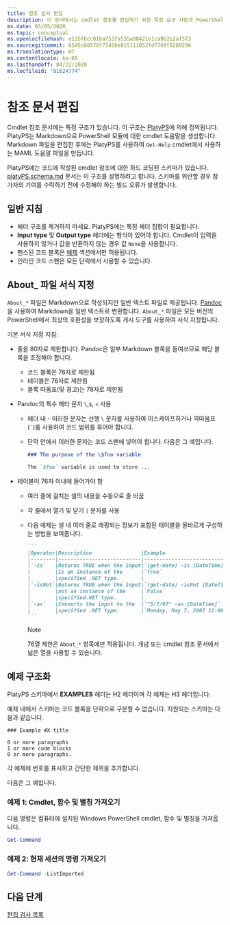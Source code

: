 ```yaml
---
title: 참조 문서 편집
description: 이 문서에서는 cmdlet 참조를 편집하기 위한 특정 요구 사항과 PowerShell 설명서의 정보 항목에 대해 설명합니다.
ms.date: 03/05/2020
ms.topic: conceptual
ms.openlocfilehash: e135f6cc81ba7537a535a08421e1ca9b2b2af573
ms.sourcegitcommit: 6545c60578f7745be015111052fd7769f8289296
ms.translationtype: HT
ms.contentlocale: ko-KR
ms.lasthandoff: 04/22/2020
ms.locfileid: "81624774"
---
```

# <a name="editing-reference-articles"></a>참조 문서 편집

Cmdlet 참조 문서에는 특정 구조가 있습니다. 이 구조는 [PlatyPS][]에 의해 정의됩니다.
PlatyPS는 Markdown으로 PowerShell 모듈에 대한 cmdlet 도움말을 생성합니다. Markdown 파일을 편집한 후에는 PlatyPS를 사용하여 `Get-Help` cmdlet에서 사용하는 MAML 도움말 파일을 만듭니다.

PlatyPS에는 코드에 작성된 cmdlet 참조에 대한 하드 코딩된 스키마가 있습니다. [platyPS.schema.md][] 문서는 이 구조를 설명하려고 합니다. 스키마를 위반할 경우 참가자의 기여를 수락하기 전에 수정해야 하는 빌드 오류가 발생합니다.

## <a name="general-guidelines"></a>일반 지침

- 헤더 구조를 제거하지 마세요. PlatyPS에는 특정 헤더 집합이 필요합니다.
- **Input type** 및 **Output type** 헤더에는 형식이 있어야 합니다. Cmdlet이 입력을 사용하지 않거나 값을 반환하지 않는 경우 값 `None`을 사용합니다.
- 펜스된 코드 블록은 [예제](#structuring-examples) 섹션에서만 허용됩니다.
- 인라인 코드 스팬은 모든 단락에서 사용할 수 있습니다.

## <a name="formatting-about_-files"></a>About_ 파일 서식 지정

`About_*` 파일은 Markdown으로 작성되지만 일반 텍스트 파일로 제공됩니다. [Pandoc][]을 사용하여 Markdown을 일반 텍스트로 변환합니다. `About_*` 파일은 모든 버전의 PowerShell에서 최상의 호환성을 보장하도록 게시 도구를 사용하여 서식 지정됩니다.

기본 서식 지정 지침:

- 줄을 80자로 제한합니다. Pandoc은 일부 Markdown 블록을 들여쓰므로 해당 블록을 조정해야 합니다.
  - 코드 블록은 76자로 제한됨
  - 테이블은 76자로 제한됨
  - 블록 따옴표(및 경고)는 78자로 제한됨

- Pandoc의 특수 메타 문자 `\`,`$`, `<` 사용
  - 헤더 내 - 이러한 문자는 선행 `\` 문자를 사용하여 이스케이프하거나 역따옴표(`` ` ``)를 사용하여 코드 범위를 묶어야 합니다.
  - 단락 안에서 이러한 문자는 코드 스팬에 넣어야 합니다. 다음은 그 예입니다.

    ~~~markdown
    ### The purpose of the \$foo variable

    The `$foo` variable is used to store ...
    ~~~

- 테이블이 76자 이내에 들어가야 함
  - 여러 줄에 걸치는 셀의 내용을 수동으로 줄 바꿈
  - 각 줄에서 열기 및 닫기 `|` 문자를 사용
  - 다음 예제는 셀 내 여러 줄로 래핑되는 정보가 포함된 테이블을 올바르게 구성하는 방법을 보여줍니다.

    ~~~markdown
    ```
    |Operator|Description                |Example                          |
    |--------|---------------------------|---------------------------------|
    |`-is`   |Returns TRUE when the input|`(get-date) -is [DateTime]`      |
    |        |is an instance of the      |`True`                           |
    |        |specified .NET type.       |                                 |
    |`-isNot`|Returns TRUE when the input|`(get-date) -isNot [DateTime]`   |
    |        |not an instance of the     |`False`                          |
    |        |specified.NET type.        |                                 |
    |`-as`   |Converts the input to the  |`"5/7/07" -as [DateTime]`        |
    |        |specified .NET type.       |`Monday, May 7, 2007 12:00:00 AM`|
    ```
    ~~~

    > [!NOTE]
    > 76열 제한은 `About_*` 항목에만 적용됩니다. 개념 또는 cmdlet 참조 문서에서 넓은 열을 사용할 수 있습니다.

## <a name="structuring-examples"></a>예제 구조화

PlatyPS 스키마에서 **EXAMPLES** 헤더는 H2 헤더이며 각 예제는 H3 헤더입니다.

예제 내에서 스키마는 코드 블록을 단락으로 구분할 수 없습니다. 지원되는 스키마는 다음과 같습니다.

```
### Example #X title

0 or more paragraphs
1 or more code blocks
0 or more paragraphs.
```

각 예제에 번호를 표시하고 간단한 제목을 추가합니다.

다음은 그 예입니다.

### <a name="example-1-get-cmdlets-functions-and-aliases"></a>예제 1: Cmdlet, 함수 및 별칭 가져오기

다음 명령은 컴퓨터에 설치된 Windows PowerShell cmdlet, 함수 및 별칭을 가져옵니다.

```powershell
Get-Command
```

### <a name="example-2-get-commands-in-the-current-session"></a>예제 2: 현재 세션의 명령 가져오기

```powershell
Get-Command -ListImported
```

## <a name="next-steps"></a>다음 단계

[편집 검사 목록](editorial-checklist.md)

<!-- link references -->
[PlatyPS]: https://github.com/powershell/platyps
[platyPS.schema.md]: https://github.com/PowerShell/platyPS/blob/master/platyPS.schema.md
[issue1806]: https://github.com/MicrosoftDocs/PowerShell-Docs/issues/1806
[about-example]: /PowerShell/module/Microsoft.PowerShell.Core/About/about_Comparison_Operators
[Pandoc]: https://pandoc.org
